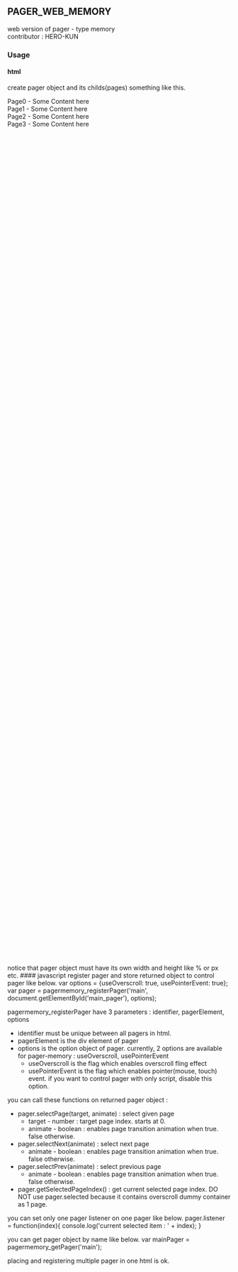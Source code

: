 ## PAGER_WEB_MEMORY
web version of pager - type memory  
contributor : HERO-KUN
   
### Usage
#### html
create pager object and its childs(pages) something like this.   
  <div id="main_pager" style="width: 100%; height: 50%;">   
    <div>Page0 - Some Content here</div>   
    <div>Page1 - Some Content here</div>   
    <div>Page2 - Some Content here</div>   
    <div>Page3 - Some Content here</div>   
  </div>   
notice that pager object must have its own width and height like % or px etc.   
#### javascript
register pager and store returned object to control pager like below.   
  var options = {useOverscroll: true, usePointerEvent: true};   
  var pager = pagermemory_registerPager('main', document.getElementById('main_pager'), options);

pagermemory_registerPager have 3 parameters : identifier, pagerElement, options   
- identifier must be unique between all pagers in html.
- pagerElement is the div element of pager
- options is the option object of pager. currently, 2 options are available for pager-memory : useOverscroll, usePointerEvent
  - useOverscroll is the flag which enables overscroll fling effect
  - usePointerEvent is the flag which enables pointer(mouse, touch) event. if you want to control pager with only script, disable this option.

you can call these functions on returned pager object :   
- pager.selectPage(target, animate) : select given page
  - target - number : target page index. starts at 0.
  - animate - boolean : enables page transition animation when true. false otherwise.
- pager.selectNext(animate) : select next page
  - animate - boolean : enables page transition animation when true. false otherwise.
- pager.selectPrev(animate) : select previous page
  - animate - boolean : enables page transition animation when true. false otherwise.
- pager.getSelectedPageIndex() : get current selected page index. DO NOT use pager.selected because it contains overscroll dummy container as 1 page.

you can set only one pager listener on one pager like below.
  pager.listener = function(index){
    console.log('current selected item : ' + index);
  }

you can get pager object by name like below.
  var mainPager = pagermemory_getPager('main');

placing and registering multiple pager in one html is ok.
